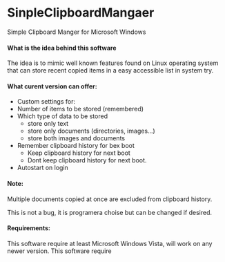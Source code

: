 # SinpleClipboardMangaer
Simple Clipboard Manger for Microsoft Windows

#### What is the idea behind this software
The idea is to mimic well known features found on Linux operating system that can store recent copied items in a easy accessible list in system try.

#### What curent version can offer:
- Custom settings for:
- Number of items to be stored (remembered)
- Which type of data to be stored
  - store only text
  - store only documents (directories, images...)
  - store both images and documents
- Remember clipboard history for bex boot
  - Keep clipboard history for next boot
  - Dont keep clipboard history for next boot.
- Autostart on login

#### Note:
Multiple documents copied at once are excluded from clipboard history.

This is not a bug, it is programera choise but can be changed if desired.

#### Requirements:
This software require at least Microsoft Windows Vista, will work on any newer version.
This software require 
